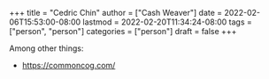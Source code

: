 +++
title = "Cedric Chin"
author = ["Cash Weaver"]
date = 2022-02-06T15:53:00-08:00
lastmod = 2022-02-20T11:34:24-08:00
tags = ["person", "person"]
categories = ["person"]
draft = false
+++

Among other things:

-   <https://commoncog.com/>
